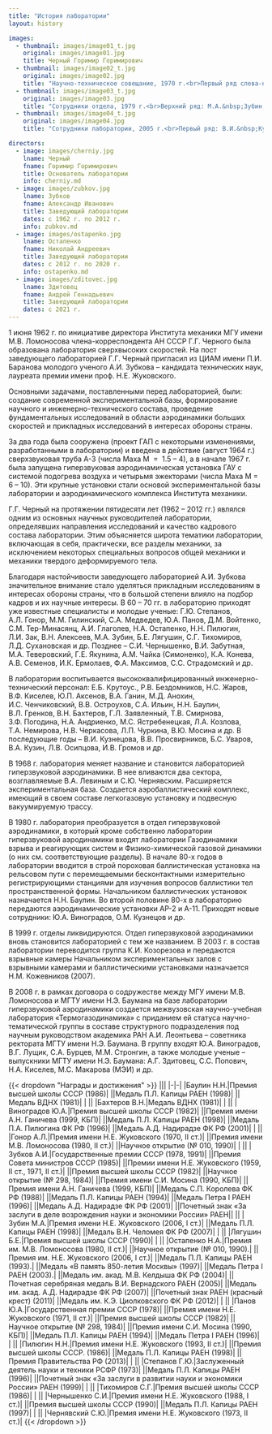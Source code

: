 ```yaml
---
title: "История лаборатории"
layout: history

images:
  - thumbnail: images/image01_t.jpg
    original: images/image01.jpg
    title: Черный Горимир Горимирович
  - thumbnail: images/image02_t.jpg
    original: images/image02.jpg
    title: "Научно-техническое совещание, 1970 г.<br>Первый ряд слева-направо: М.М.&nbsp;Гилинский, А.И.&nbsp;Зубков, Ю.А.&nbsp;Панов, Г.Г.&nbsp;Черный. Второй ряд: С.А.&nbsp;Медведев, Д.М.&nbsp;Войтенко, Н.А.&nbsp;Остапенко, Г.Ю.&nbsp;Степанов, А.Л.&nbsp;Гонор. Третий ряд: В.И.&nbsp;Лапыгин, Ю.П.&nbsp;Аксенов, В.Н.&nbsp;Алексеев, Л.И.&nbsp;Зак."
  - thumbnail: images/image03_t.jpg
    original: images/image03.jpg
    title: "Сотрудники отдела, 1979 г.<br>Верхний ряд: М.А.&nbsp;Зубин, Н.В.&nbsp;Черкасова, М.С.&nbsp;Ястребенецкая, Л.А.&nbsp;Козлова, М.Д.&nbsp;Анохин. Средний ряд: Б.Е.&nbsp;Лягушин, В.В.&nbsp;Остроухов, Н.С.&nbsp;Жаров, В.А.&nbsp;Ганин. Нижний ряд: В.Ю.&nbsp;Мосина, А.И.&nbsp;Зубков, Н.А.&nbsp;Остапенко, Е.В.&nbsp;Евсеева, А.И.&nbsp;Глаголев, А.Л.&nbsp;Гонор."
  - thumbnail: images/image04_t.jpg
    original: images/image04.jpg
    title: "Сотрудники лаборатории, 2005 г.<br>Первый ряд: В.И.&nbsp;Кузнецова, Л.Д.&nbsp;Сухановская, А.М.&nbsp;Чайка, Т.А.&nbsp;Немирова. Второй ряд: Н.А.&nbsp;Остапенко, Л.В.&nbsp;Осипцова, Ю.А.&nbsp;Виноградов, А.И.&nbsp;Зубков. Третий ряд: М.А.&nbsp;Зубин, М.М.&nbsp;Стронгин, В.В.&nbsp;Остроухов, А.Г.&nbsp;Здитовец. Четвертый ряд: М.Д.&nbsp;Анохин, В.В.&nbsp;Просвирников, И.К.&nbsp;Ермолаев, А.В.&nbsp;Зайцев."

directors:
  - image: images/cherniy.jpg
    lname: Черный
    fname: Горимир Горимирович
    title: Основатель лаборатории
    info: cherniy.md
  - image: images/zubkov.jpg
    lname: Зубков
    fname: Александр Иванович
    title: Заведующий лаборатории
    dates: с 1962 г. по 2012 г.
    info: zubkov.md
  - image: images/ostapenko.jpg
    lname: Остапенко
    fname: Николай Андреевич
    title: Заведующий лаборатории
    dates: с 2012 г. по 2020 г.
    info: ostapenko.md
  - image: images/zditovec.jpg
    lname: Здитовец
    fname: Андрей Геннадьевич
    title: Заведующий лаборатории
    dates: с 2021 г.
---
```


1 июня 1962 г. по инициативе директора Института механики МГУ имени М.В. Ломоносова члена-корреспондента АН СССР Г.Г.&nbsp;Черного была образована лаборатория сверхвысоких скоростей. На пост заведующего лабораторией Г.Г.&nbsp;Черный пригласил из ЦИАМ имени П.И. Баранова молодого ученого А.И.&nbsp;Зубкова – кандидата технических наук, лауреата премии имени проф.&nbsp;Н.Е.&nbsp;Жуковского.

Основными задачами, поставленными перед лабораторией, были: создание современной экспериментальной базы, формирование научного и инженерно-технического состава, проведение фундаментальных исследований в области аэродинамики больших скоростей и прикладных исследований в интересах обороны страны.

За два года была сооружена (проект ГАП с некоторыми изменениями, разработанными в лаборатории) и введена в действие (август 1964 г.) сверхзвуковая труба А-3 (числа Маха М &nbsp;= &nbsp;1.5&nbsp;–&nbsp;4), а в начале 1967&nbsp;г. была запущена гиперзвуковая аэродинамическая установка ГАУ с системой подогрева воздуха и четырьмя эжекторами (числа Маха М = 6&nbsp;–&nbsp;10). Эти крупные установки стали основой экспериментальной базы лаборатории и аэродинамического комплекса Института механики.

Г.Г. Черный на протяжении пятидесяти лет (1962&nbsp;–&nbsp;2012 гг.) являлся одним из основных научных руководителей лаборатории, определявших направления исследований и качество кадрового состава лаборатории. Этим объясняется широта тематики лаборатории, включающая в себя, практически, все разделы механики, за исключением некоторых специальных вопросов общей механики и механики твердого деформируемого тела.

Благодаря настойчивости заведующего лабораторией А.И. Зубкова значительное внимание стало уделяться прикладным исследованиям в интересах обороны страны, что в большой степени влияло на подбор кадров и их научные интересы. В 60&nbsp;–&nbsp;70 гг. в лабораторию приходят уже известные специалисты и молодые ученые: Г.Ю.&nbsp;Степанов, А.Л.&nbsp;Гонор, М.М.&nbsp;Гилинский, С.А.&nbsp;Медведев, Ю.А.&nbsp;Панов, Д.М.&nbsp;Войтенко, С.М.&nbsp;Тер-Минасянц, А.И.&nbsp;Глаголев, Н.А.&nbsp;Остапенко, Н.Н.&nbsp;Пилюгин, Л.И.&nbsp;Зак, В.Н.&nbsp;Алексеев, М.А.&nbsp;Зубин, Б.Е.&nbsp;Лягушин, С.Г.&nbsp;Тихомиров, Л.Д.&nbsp;Сухановская и др. Позднее – С.И.&nbsp;Чернышенко, В.И.&nbsp;Забутная, М.А.&nbsp;Теверовский, Г.Е.&nbsp;Якунина, А.М.&nbsp;Чайка (Симоненко), К.А.&nbsp;Конева, А.В.&nbsp;Семенов, И.К.&nbsp;Ермолаев, Ф.А.&nbsp;Максимов, С.С.&nbsp;Страдомский и&nbsp;др.

В лаборатории воспитывается высококвалифицированный инженерно-технический персонал: Е.Б.&nbsp;Крутоус., Р.В.&nbsp;Бездомников, Н.С.&nbsp;Жаров, В.Ф.&nbsp;Киселев, Ю.П.&nbsp;Аксенов, В.А.&nbsp;Ганин, М.Д.&nbsp;Анохин, И.С.&nbsp;Ченчиковский, В.В.&nbsp;Остроухов, С.А.&nbsp;Ильин, Н.Н.&nbsp;Баулин, В.Л.&nbsp;Гренков, В.Н.&nbsp;Бахтеров, Г.Л.&nbsp;Заявленный, Т.В.&nbsp;Смирнова, З.Ф.&nbsp;Погодина, Н.А.&nbsp;Андриенко, М.С.&nbsp;Ястребенецкая, Л.А.&nbsp;Козлова, Т.А.&nbsp;Немирова, Н.В.&nbsp;Черкасова, Л.П.&nbsp;Чуркина, В.Ю.&nbsp;Мосина и др. В последующие годы – В.И.&nbsp;Кузнецова, В.В.&nbsp;Просвирников, Б.С.&nbsp;Уваров, В.А.&nbsp;Кузин, Л.В.&nbsp;Осипцова, И.В.&nbsp;Громов и др.

В 1968 г. лаборатория меняет название и становится лабораторией гиперзвуковой аэродинамики. В нее вливаются два сектора, возглавляемые В.А.&nbsp;Левиным и С.Ю.&nbsp;Чернявским. Расширяется экспериментальная база. Создается аэробаллистический комплекс, имеющий в своем составе легкогазовую установку и подвесную вакуумируемую трассу.

В 1980 г. лаборатория преобразуется в отдел гиперзвуковой аэродинамики, в который кроме собственно лаборатории гиперзвуковой аэродинамики входят лаборатории Газодинамики взрыва и реагирующих систем и Физико-химической газовой динамики (о них см. соответствующие разделы). В начале 80-х годов в лаборатории вводится в строй пороховая баллистическая установка на рельсовом пути с перемещаемыми бесконтактными измерительно регистрирующими станциями для изучения вопросов баллистики тел пространственной формы. Начальником баллистических установок назначается Н.Н. Баулин. Во второй половине 80-х в лабораторию передаются аэродинамические установки АР-2 и А-11. Приходят новые сотрудники: Ю.А.&nbsp;Виноградов, О.М.&nbsp;Кузнецов и др. 

В 1999 г. отделы ликвидируются. Отдел гиперзвуковой аэродинамики вновь становится лабораторией с тем же названием. 
В 2003 г. в состав лаборатории переводится группа К.И.&nbsp;Козорезова и передаются взрывные камеры Начальником экспериментальных залов с взрывными камерами и баллистическими установками назначается Н.М.&nbsp;Кожевников (2007). 

В 2008 г. в рамках договора о содружестве между МГУ имени М.В. Ломоносова и МГТУ имени Н.Э. Баумана на базе лаборатории гиперзвуковой аэродинамики создается межвузовская научно-учебная лаборатория «Термогазодинамика» с приданием ей статуса научно-тематической группы в составе структурного подразделения под научным руководством академика РАН А.И.&nbsp;Леонтьева – советника ректората МГТУ имени Н.Э.&nbsp;Баумана.
В группу входят Ю.А.&nbsp;Виноградов, В.Г.&nbsp;Лущик, С.А.&nbsp;Бурцев, М.М.&nbsp;Стронгин, а также молодые ученые – выпускники МГТУ имени Н.Э.&nbsp;Баумана: А.Г.&nbsp;Здитовец, С.С.&nbsp;Попович, Н.А.&nbsp;Киселев, М.С.&nbsp;Макарова (МЭИ)  и др.

{{< dropdown "Награды и достижения" >}}
|||
|-|-|
|Баулин Н.Н.|Премия высшей школы СССР (1986)|
||Медаль П.Л. Капицы РАЕН (1998)|
||Медаль ВДНХ (1981)|
|&nbsp;||
|Бахтеров В.Н.|Медаль ВДНХ (1981)|
|&nbsp;||
|Виноградов Ю.А.|Премия высшей школы СССР (1982)|
||Премия имени А.Н. Ганичева (1999, КБП)|
||Медаль П.Л. Капицы РАЕН (1998)|
||Медаль П.А. Пилюгина ФК РФ (1996)|
||Медаль А.Д. Надирадзе ФК РФ (2001)|
|&nbsp;||
|Гонор А.Л.|Премия имени Н.Е. Жуковского (1970, II ст.)|
||Премия имени М.В. Ломоносова (1980, II ст.)|
||Научное открытие (№ 010, 1990)|
|&nbsp;||
|Зубков А.И.|Государственные премии СССР (1978, 1991)|
||Премия Совета министров СССР (1985)|
||Премии имени Н.Е. Жуковского (1959, II ст., 1971, II ст.)|
||Премия высшей школы СССР (1982)|
||Научное открытие (№ 298, 1984)|
||Премия имени С.И. Мосина (1990, КБП)|
||Премия имени А.Н. Ганичева (1999, КБП)|
||Медаль С.П. Королева ФК РФ (1988)|
||Медаль П.Л. Капицы РАЕН (1994)|
||Медаль Петра I РАЕН (1996)|
||Медаль  А.Д. Надирадзе ФК РФ (2001)|
||Почетный знак «За заслуги в деле возрождения науки и экономики России» РАЕН||&nbsp;||
|Зубин М.А.|Премия имени Н.Е. Жуковского (2006, I ст.)|
||Медаль П.Л. Капицы РАЕН (1998)|
||Медаль В.Н. Челомея ФК РФ (2007)|
|&nbsp;||
|Лягушин Б.Е.|Премия высшей школы СССР (1990)|
|&nbsp;||
|Остапенко Н.А.|Премия им. М.В. Ломоносова (1980, II ст.)|
||Научное открытие (№ 010, 1990).|
||Премия им. Н.Е. Жуковского (2006, I ст.)|
||Медаль П.Л. Капицы РАЕН (1993).|
||Медаль «В память 850-летия Москвы» (1997)|
||Медаль Петра I РАЕН (2003).|
||Медаль им. акад. М.В. Келдыша ФК РФ (2004)|
||Почетная серебряная медаль В.И. Вернадского РАЕН (2005)|
||Медаль им. акад. А.Д. Надирадзе ФК РФ (2007)|
||Почетный знак РАЕН (красный крест) (2011)|
||Медаль им. К.Э. Циолковского ФК РФ (2012)|
|&nbsp;||
|Панов Ю.А.|Государственная премии СССР (1978)|
||Премия имени Н.Е. Жуковского (1971, II ст.)|
||Премия высшей школы СССР (1982)|
||Научное открытие (№ 298, 1984)|
||Премия имени С.И. Мосина (1990, КБП)|
||Медаль П.Л. Капицы РАЕН (1994)|
||Медаль Петра I РАЕН (1996)|
|&nbsp;||
|Пилюгин Н.Н.|Премия имени Н.Е. Жуковского (1993, II ст.)|
||Премия высшей школы СССР. (1986)|
||Медаль П.Л. Капицы РАЕН (1998)|
||Премия Правительства РФ (2013)|
|&nbsp;||
|Степанов Г.Ю.|Заслуженный деятель науки и техники РСФР (1973)|
||Медаль П.Л. Капицы РАЕН (1996)|
||Почетный знак «За заслуги в развитии науки и экономики России» РАЕН (1999)|
|&nbsp;||
|Тихомиров С.Г.|Премия высшей школы СССР (1986)|
|&nbsp;||
|Чернышенко С.И.|Премия имени Н.Е. Жуковского (1988, I ст.)|
||Премия высшей школы СССР (1990)|
||Медаль П.Л. Капицы РАЕН (1997)|
|&nbsp;||
|Чернявский С.Ю.|Премия имени Н.Е. Жуковского (1973, II ст.)|
{{< /dropdown >}}